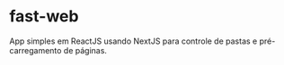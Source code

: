 # fast-web

App simples em ReactJS usando NextJS para controle de pastas e pré-carregamento de páginas.
